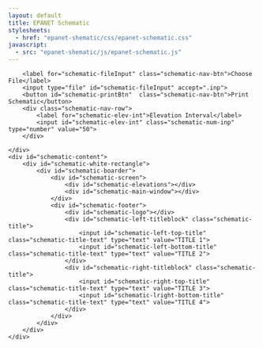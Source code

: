 ```yaml
---
layout: default
title: EPANET Schematic
stylesheets:
  - href: "epanet-shematic/css/epanet-schematic.css"
javascript: 
  - src: "epanet-shematic/js/epanet-schematic.js"
---
```

 
 <div id="schematic-mainscreen">
    <div id="schematic-navbar">
        
        <label for="schematic-fileInput" class="schematic-nav-btn">Choose File</label>
        <input type="file" id="schematic-fileInput" accept=".inp">
        <button id="schematic-printBtn"  class="schematic-nav-btn">Print Schematic</button>
        <div class="schematic-nav-row">
            <label for="schematic-elev-int">Elevation Interval</label>
            <input id="schematic-elev-int" class="schematic-num-inp" type="number" value="50">
        </div>
        
    </div>
    <div id="schematic-content">
        <div id="schematic-white-rectangle">
            <div id="schematic-boarder">
                <div id="schematic-screen">
                    <div id="schematic-elevations"></div>
                    <div id="schematic-main-window"></div>
                </div>
                <div id="schematic-footer">
                    <div id="schematic-logo"></div>
                    <div id="schematic-left-titleblock" class="schematic-title">
                        <input id="schematic-left-top-title" class="schematic-title-text" type="text" value="TITLE 1">
                        <input id="schematic-left-bottom-title" class="schematic-title-text" type="text" value="TITLE 2">
                    </div>
                    <div id="schematic-right-titleblock" class="schematic-title">
                        <input id="schematic-right-top-title" class="schematic-title-text" type="text" value="TITLE 3">
                        <input id="schematic-lright-bottom-title" class="schematic-title-text" type="text" value="TITLE 4">
                    </div>
                </div>
            </div>
        </div>
    </div>
</div>

